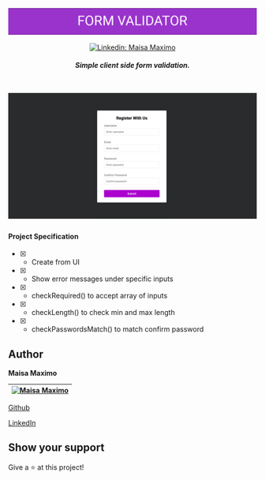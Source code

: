 <img src="./project1.png" alt="form validation">
<p align="center">
  <a href="https://linkedin.com/in/maisa-maximo-ferreira/" target="_blank">
    <img alt="Linkedin: Maisa Maximo" src="https://img.shields.io/github/followers/maisamaximo?label=maisa%20Maximo&style=social" />
  </a>
</p>
<h5>

<p align="center">Simple client side form validation.</p>
<br><br>
<img src="./img.png" alt="form validation">

#### Project Specification

- [x] - Create from UI
- [x] - Show error messages under specific inputs
- [x] - checkRequired() to accept array of inputs
- [x] - checkLength() to check min and max length
- [x] - checkPasswordsMatch() to match confirm password

## Author

**Maisa Maximo**

| [![Maisa Maximo](https://avatars3.githubusercontent.com/u/16991001?v=43&s=144)](https://github.com/maisamaximo) |
| --------------------------------------------------------------------------------------------------------------- |


[Github](https://github.com/maisamaximo)

[LinkedIn](https://www.linkedin.com/in/maisa-maximo-ferreira/)

## Show your support

Give a ⭐️ at this project!
